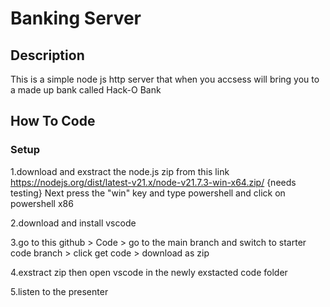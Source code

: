 # Banking Server
## Description
This is a simple node js http server that when you accsess will bring you to a made up bank called Hack-O Bank
## How To Code
### Setup

1.download and exstract the node.js zip
from this link
https://nodejs.org/dist/latest-v21.x/node-v21.7.3-win-x64.zip/
{needs testing}
Next press the "win" key and type powershell and click on powershell x86

2.download and install vscode


3.go to this github > Code > go to the main branch and switch to starter code branch > click get code > download as zip


4.exstract zip then open vscode in the newly exstacted code folder


5.listen to the presenter
